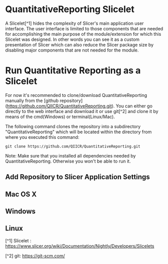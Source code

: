 # QuantitativeReporting Slicelet

A Slicelet[^1] hides the complexity of Slicer's main application user interface. The user interface is limited to those components that are needed for accomplishing the main purpose of the module/extension for which this Slicelet was designed. In other words you can see it as a custom presentation of Slicer which can also reduce the Slicer package size by disabling major components that are not needed for the module.  


# Run Quantitative Reporting as a Slicelet

For now it's recommended to clone/download QuantitativeReporting manually from the [github repository] (https://github.com/QIICR/QuantitativeReporting.git). You can either go directly to the web interface and download it or use git[^2] and clone it by means of the cmd(Windows) or terminal(Linux/Mac). 

The following command clones the repository into a subdirectory "QuantitativeReporting" which will be located within the directory from where you executed this command:

```
git clone https://github.com/QIICR/QuantitativeReporting.git
```



Note: Make sure that you installed all dependencies needed by QuantitativeReporting. Otherwise you won't be able to run it.


## Add Repository to Slicer Application Settings



## Mac OS X



## Windows

## Linux


[^1] Slicelet : https://www.slicer.org/wiki/Documentation/Nightly/Developers/Slicelets

[^2] git: https://git-scm.com/





